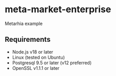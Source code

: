 # meta-market-enterprise

Metarhia example

## Requirements

- Node.js v18 or later
- Linux (tested on Ubuntu)
- Postgresql 9.5 or later (v12 preferred)
- OpenSSL v1.1.1 or later
